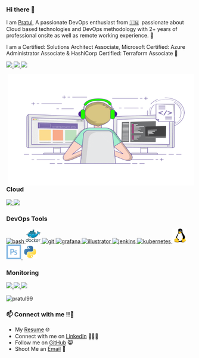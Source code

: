### Hi there 👋

<!--
**Pratul99/Pratul99** is a ✨ _special_ ✨ repository because its `README.md` (this file) appears on your GitHub profile.
-->

I am [Pratul](https://www.linkedin.com/in/pratul-bhatt-b3b92b14a), A passionate DevOps enthusiast from [🇮🇳](https://en.wikipedia.org/wiki/India)&nbsp; passionate about Cloud based technologies and DevOps methodology with 2+ years of professional onsite as well as remote working experience. 🎯

I am a Certified: Solutions Architect Associate, Microsoft Certified: Azure Administrator Associate & HashiCorp Certified: Terraform Associate 🚀

<p float="left">
  <a href="https://www.credly.com/badges/9fe440e7-2366-41ef-a495-672046e7c5f5/public_url" target="_blank" >
    <img src="https://media.licdn.com/dms/image/C5622AQHG_9PBlyRVAw/feedshare-shrink_1280/0/1646366633910?e=1698278400&v=beta&t=d-zAldKyxvzLPN-slhIz7Hu7_FJtdA6AjP4IkmstEJ0"  height="85" />
  </a> 
  <a href="https://www.credly.com/badges/adb1ca9f-797f-439a-a2dd-f56b3d3eedb6/public_url" target="_blank" >
    <img src="https://media2.giphy.com/media/xJk6iEX5XIiSgmirgD/giphy.gif?cid=ecf05e47h74ai9mrd3quxfimxhi8ca6r40r785r5hs6t05zf&ep=v1_gifs_search&rid=giphy.gif&ct=g"  height="85" />
  </a>
  <a href="https://www.credly.com/badges/6de2008d-d164-4453-a2be-76e25258984f/public_url" target="_blank" >
    <img src="https://images.credly.com/size/680x680/images/99289602-861e-4929-8277-773e63a2fa6f/image.png"  height="85" />
  </a>
 </p>

 <!-- GIF -->
<img align="right" height="300" width="500" src="https://raw.githubusercontent.com/mikonoid/mikonoid/main/images/gifs/coder3.gif" />



### Cloud

<p float="left">
  <a href="https://aws.amazon.com" target="_blank" >
    <img src="https://d2gbo5uoddvg5.cloudfront.net/images/Logo_aws.gif"  height="90" />
  </a>
  <a href="https://azure.microsoft.com/en-in/" target="_blank" >
    <img src="https://cdn.dribbble.com/users/3847465/screenshots/10765125/media/e5f08353be5952c5bfd4a759903d5c5a.gif"  height="80" /> 
  </a>
 </p>
  


### DevOps Tools
  
<p align="left">  
    <a href="https://www.gnu.org/software/bash/" target="_blank" rel="noreferrer"> 
        <img src="https://www.vectorlogo.zone/logos/gnu_bash/gnu_bash-icon.svg" alt="bash" width="40" height="40"/> 
    </a> 
    <a href="https://www.docker.com/" target="_blank" rel="noreferrer"> 
        <img src="https://raw.githubusercontent.com/devicons/devicon/master/icons/docker/docker-original-wordmark.svg" alt="docker" width="40" height="40"/> 
    </a> 
    <a href="https://git-scm.com/" target="_blank" rel="noreferrer"> 
        <img src="https://www.vectorlogo.zone/logos/git-scm/git-scm-icon.svg" alt="git" width="40" height="40"/> 
    </a> 
    <a href="https://grafana.com" target="_blank" rel="noreferrer"> 
        <img src="https://www.vectorlogo.zone/logos/grafana/grafana-icon.svg" alt="grafana" width="40" height="40"/> 
    </a> 
    <a href="https://www.adobe.com/in/products/illustrator.html" target="_blank" rel="noreferrer"> 
        <img src="https://www.vectorlogo.zone/logos/adobe_illustrator/adobe_illustrator-icon.svg" alt="illustrator" width="40" height="40"/> 
    </a> 
    <a href="https://www.jenkins.io" target="_blank" rel="noreferrer"> 
        <img src="https://www.vectorlogo.zone/logos/jenkins/jenkins-icon.svg" alt="jenkins" width="40" height="40"/> 
    </a> 
    <a href="https://kubernetes.io" target="_blank" rel="noreferrer"> 
        <img src="https://www.vectorlogo.zone/logos/kubernetes/kubernetes-icon.svg" alt="kubernetes" width="40" height="40"/> 
    </a> 
    <a href="https://www.linux.org/" target="_blank" rel="noreferrer"> 
        <img src="https://raw.githubusercontent.com/devicons/devicon/master/icons/linux/linux-original.svg" alt="linux" width="40" height="40"/> 
    </a> 
    <a href="https://www.photoshop.com/en" target="_blank" rel="noreferrer"> 
        <img src="https://raw.githubusercontent.com/devicons/devicon/master/icons/photoshop/photoshop-line.svg" alt="photoshop" width="40" height="40"/> 
    </a> 
    <a href="https://www.python.org" target="_blank" rel="noreferrer"> 
        <img src="https://raw.githubusercontent.com/devicons/devicon/master/icons/python/python-original.svg" alt="python" width="40" height="40"/> 
    </a> 
 </p>



### Monitoring
  
  <a href="https://prometheus.io/" target="_blank" >
    <img src="https://raw.githubusercontent.com/itsksaurabh/itsksaurabh/master/assets/prometheus.gif" height="65" />
  </a>
  <a href="https://grafana.com/" target="_blank" >
    <img src="https://cdn.icon-icons.com/icons2/2699/PNG/512/grafana_logo_icon_171048.png" height="60" />
  </a>
  <a href="https://grafana.com/oss/loki/" target="_blank" >
    <img src="https://res.cloudinary.com/codersociety/image/fetch/f_webp,ar_16:9,c_fill,w_1596/https://cdn.codersociety.com/uploads/loki.png" height="60" />
  </a>
  
</p>



<p><img align="center" src="https://github-readme-stats.vercel.app/api/top-langs?username=pratul99&show_icons=true&locale=en&layout=compact" alt="pratul99" /></p>



### 📫 Connect with me !!🤙

 - My [Resume](https://drive.google.com/file/d/1rck7L6UEk_47HB-BqpU_HrT_TcPAi3qC/view?usp=drive_link) 🌐
 - Connect with me on [LinkedIn](https://www.linkedin.com/in/pratul-bhatt-b3b92b14a) 👨🏻‍💻
 - Follow me on [GitHub](https://github.com/Pratul99/Pratul99.git) 😸
 - Shoot Me an [Email](mailto:pratulbhatt18@gmail.com) 💌
